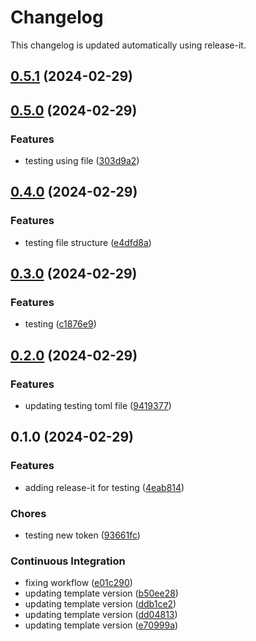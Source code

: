 # Changelog

This changelog is updated automatically using release-it.


## [0.5.1](https://github.com/juancarlosjr97/release-playground/compare/0.5.0...0.5.1) (2024-02-29)

## [0.5.0](https://github.com/juancarlosjr97/release-playground/compare/0.4.0...0.5.0) (2024-02-29)


### Features

* testing using file ([303d9a2](https://github.com/juancarlosjr97/release-playground/commit/303d9a2c3edcf935ee8cc00461c7302f978cf8d9))

## [0.4.0](https://github.com/juancarlosjr97/release-playground/compare/0.3.0...0.4.0) (2024-02-29)


### Features

* testing file structure ([e4dfd8a](https://github.com/juancarlosjr97/release-playground/commit/e4dfd8a2acfce6f6e37261ce44efa956ff1214bc))

## [0.3.0](https://github.com/juancarlosjr97/release-playground/compare/0.2.0...0.3.0) (2024-02-29)


### Features

* testing ([c1876e9](https://github.com/juancarlosjr97/release-playground/commit/c1876e944cf0dda3239fd2dcc3a462d8a1812c12))

## [0.2.0](https://github.com/juancarlosjr97/release-playground/compare/0.1.0...0.2.0) (2024-02-29)


### Features

* updating testing toml file ([9419377](https://github.com/juancarlosjr97/release-playground/commit/9419377881e96db57a2a9a834ae1f65a66e52e89))

## 0.1.0 (2024-02-29)


### Features

* adding release-it for testing ([4eab814](https://github.com/juancarlosjr97/release-playground/commit/4eab814c4c3580f3e0d6766ba3d43ac30a554e1f))


### Chores

* testing new token ([93661fc](https://github.com/juancarlosjr97/release-playground/commit/93661fc97edabb7370324bba1af53742a66472b0))


### Continuous Integration

* fixing workflow ([e01c290](https://github.com/juancarlosjr97/release-playground/commit/e01c29004f895e8944939fff8d2fabd4413d05d6))
* updating template version ([b50ee28](https://github.com/juancarlosjr97/release-playground/commit/b50ee285b45ef74df7cd8812e00634685457f99b))
* updating template version ([ddb1ce2](https://github.com/juancarlosjr97/release-playground/commit/ddb1ce263d91eeaae71c645b34c5dba2698a2d75))
* updating template version ([dd04813](https://github.com/juancarlosjr97/release-playground/commit/dd048133c7b9a66ce38ed8f310c7b29db02339d3))
* updating template version ([e70999a](https://github.com/juancarlosjr97/release-playground/commit/e70999a39f769c7fb2d2d20dc65b262c671e6cd7))
